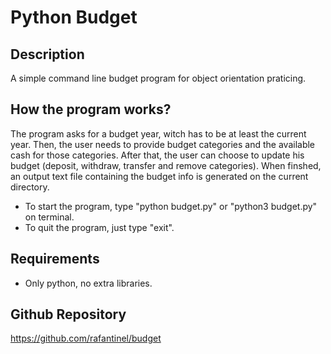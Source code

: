# Python Budget

## Description

A simple command line budget program for object orientation praticing.

## How the program works?

The program asks for a budget year, witch has to be at least the current year. Then, the user needs to provide budget categories and the available cash for those categories. After that, the user can choose to update his budget (deposit, withdraw, transfer and remove categories). When finshed, an output text file containing the budget info is generated on the current directory.

- To start the program, type "python budget.py" or "python3 budget.py" on terminal.
- To quit the program, just type "exit".

## Requirements

- Only python, no extra libraries.

## Github Repository

https://github.com/rafantinel/budget
